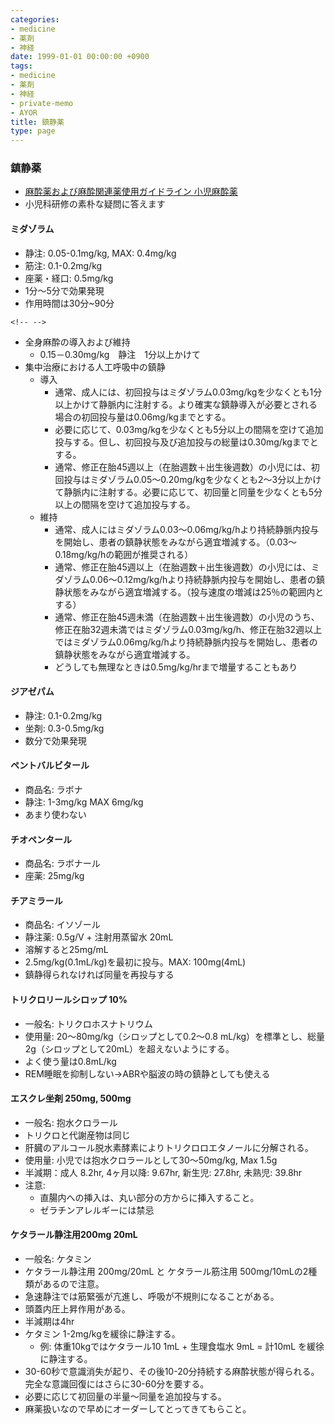 ```yaml
---
categories:
- medicine
- 薬剤
- 神経
date: 1999-01-01 00:00:00 +0900
tags:
- medicine
- 薬剤
- 神経
- private-memo
- AYOR
title: 鎮静薬
type: page
---
```


### 鎮静薬

- [麻酔薬および麻酔関連薬使用ガイドライン
    小児麻酔薬](http://www.anesth.or.jp/guide/pdf/publication4-10_20121106.pdf)
- 小児科研修の素朴な疑問に答えます

#### ミダゾラム

- 静注: 0.05-0.1mg/kg, MAX: 0.4mg/kg
- 筋注: 0.1-0.2mg/kg
- 座薬・経口: 0.5mg/kg
- 1分〜5分で効果発現
- 作用時間は30分\~90分

```{=html}
<!-- -->
```

- 全身麻酔の導入および維持
  - 0.15－0.30mg/kg　静注　1分以上かけて
- 集中治療における人工呼吸中の鎮静
  - 導入
    - 通常、成人には、初回投与はミダゾラム0.03mg/kgを少なくとも1分以上かけて静脈内に注射する。より確実な鎮静導入が必要とされる場合の初回投与量は0.06mg/kgまでとする。
    - 必要に応じて、0.03mg/kgを少なくとも5分以上の間隔を空けて追加投与する。但し、初回投与及び追加投与の総量は0.30mg/kgまでとする。
    - 通常、修正在胎45週以上（在胎週数＋出生後週数）の小児には、初回投与はミダゾラム0.05～0.20mg/kgを少なくとも2～3分以上かけて静脈内に注射する。必要に応じて、初回量と同量を少なくとも5分以上の間隔を空けて追加投与する。
  - 維持
    - 通常、成人にはミダゾラム0.03～0.06mg/kg/hより持続静脈内投与を開始し、患者の鎮静状態をみながら適宜増減する。（0.03～0.18mg/kg/hの範囲が推奨される）
    - 通常、修正在胎45週以上（在胎週数＋出生後週数）の小児には、ミダゾラム0.06～0.12mg/kg/hより持続静脈内投与を開始し、患者の鎮静状態をみながら適宜増減する。（投与速度の増減は25％の範囲内とする）
    - 通常、修正在胎45週未満（在胎週数＋出生後週数）の小児のうち、修正在胎32週未満ではミダゾラム0.03mg/kg/h、修正在胎32週以上ではミダゾラム0.06mg/kg/hより持続静脈内投与を開始し、患者の鎮静状態をみながら適宜増減する。
    - どうしても無理なときは0.5mg/kg/hrまで増量することもあり

#### ジアゼパム

- 静注: 0.1-0.2mg/kg
- 坐剤: 0.3-0.5mg/kg
- 数分で効果発現

#### ペントバルビタール

- 商品名: ラボナ
- 静注: 1-3mg/kg MAX 6mg/kg
- あまり使わない

#### チオペンタール

- 商品名: ラボナール
- 座薬: 25mg/kg

#### チアミラール

- 商品名: イソゾール
- 静注薬: 0.5g/V + 注射用蒸留水 20mL
- 溶解すると25mg/mL
- 2.5mg/kg(0.1mL/kg)を最初に投与。MAX: 100mg(4mL)
- 鎮静得られなければ同量を再投与する

#### トリクロリールシロップ 10%

- 一般名: トリクロホスナトリウム
- 使用量: 20～80mg/kg（シロップとして0.2～0.8
    mL/kg）を標準とし、総量2g（シロップとして20mL）を超えないようにする。
- よく使う量は0.8mL/kg
- REM睡眠を抑制しない→ABRや脳波の時の鎮静としても使える

#### エスクレ坐剤 250mg, 500mg

- 一般名: 抱水クロラール
- トリクロと代謝産物は同じ
- 肝臓のアルコール脱水素酵素によりトリクロロエタノールに分解される。
- 使用量: 小児では抱水クロラールとして30～50mg/kg, Max 1.5g
- 半減期：成人 8.2hr, 4ヶ月以降: 9.67hr, 新生児: 27.8hr, 未熟児:
    39.8hr
- 注意:
  - 直腸内への挿入は、丸い部分の方からに挿入すること。
  - ゼラチンアレルギーには禁忌

#### ケタラール静注用200mg 20mL

- 一般名: ケタミン
- ケタラール静注用 200mg/20mL と ケタラール筋注用
    500mg/10mLの2種類があるので注意。
- 急速静注では筋緊張が亢進し、呼吸が不規則になることがある。
- 頭蓋内圧上昇作用がある。
- 半減期は4hr
- ケタミン 1-2mg/kgを緩徐に静注する。
  - 例: 体重10kgではケタラール10 1mL + 生理食塩水 9mL = 計10mL
        を緩徐に静注する。
- 30-60秒で意識消失が起り、その後10-20分持続する麻酔状態が得られる。完全な意識回復にはさらに30-60分を要する。
- 必要に応じて初回量の半量～同量を追加投与する。
- 麻薬扱いなので早めにオーダーしてとってきてもらこと。
